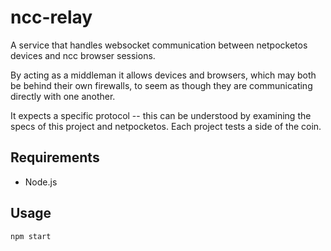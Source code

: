 # ncc-relay

A service that handles websocket communication between
netpocketos devices and ncc browser sessions.

By acting as a middleman it allows devices and browsers,
which may both be behind their own firewalls, to seem
as though they are communicating directly with one another.

It expects a specific protocol -- this can be understood
by examining the specs of this project and netpocketos. Each
project tests a side of the coin.

## Requirements

* Node.js

## Usage

`npm start`

